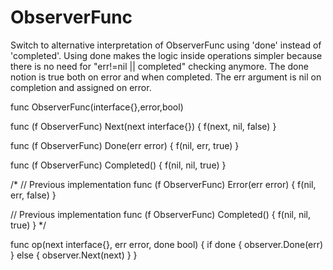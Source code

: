 # ObserverFunc

Switch to alternative interpretation of ObserverFunc using 'done' instead of 'completed'.
Using done makes the logic inside operations simpler because there is no need 
for "err!=nil || completed" checking anymore.
The done notion is true both on error and when completed. The err argument is nil on completion
and assigned on error.

func ObserverFunc(interface{},error,bool)

func (f ObserverFunc) Next(next interface{}) {
	f(next, nil, false)
}

func (f ObserverFunc) Done(err error) {
	f(nil, err, true)
}

func (f ObserverFunc) Completed() {
	f(nil, nil, true)
}

/*
// Previous implementation
func (f ObserverFunc) Error(err error) {
	f(nil, err, false)
}

// Previous implementation
func (f ObserverFunc) Completed() {
	f(nil, nil, true)
}
*/

func op(next interface{}, err error, done bool)  {
	if done {
		observer.Done(err)
	} else {
		observer.Next(next)
	}
}
